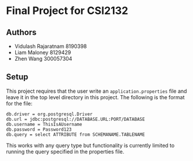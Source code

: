 # Final Project for CSI2132

## Authors
- Vidulash Rajaratnam 8190398
- Liam Maloney 8129429
- Zhen Wang 300057304

## Setup

This project requires that the user write an `application.properties` file and leave it in the top level directory in this project. The following is the format for the file:
```
db.driver = org.postgresql.Driver
db.url = jdbc:postgresql://DATABASE.URL:PORT/DATABASE
db.username = ThisIsAUsername
db.password = Password123
db.query = select ATTRIBUTE from SCHEMANAME.TABLENAME
```

This works with any query type but functionality is currently limited to running the query specified in the properties file.
